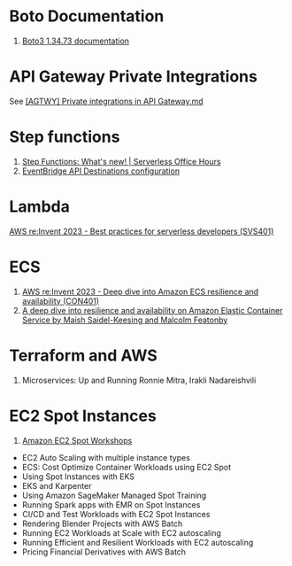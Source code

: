 
# Boto Documentation

1. [Boto3 1.34.73 documentation](https://boto3.amazonaws.com/v1/documentation/api/latest/guide/credentials.html#id1)

# API Gateway Private Integrations

See [[AGTWY] Private integrations in API Gateway.md](..//my-aws-stories/[AGTWY]%20Private%20integrations%20in%20API%20Gateway.md)

# Step functions

1. [Step Functions: What's new! | Serverless Office Hours](https://www.twitch.tv/videos/1996001723)
2. [EventBridge API Destinations configuration](https://serverlessland.com/patterns/eventbridge-api-destinations)

# Lambda

[AWS re:Invent 2023 - Best practices for serverless developers (SVS401)](https://www.youtube.com/watch?v=sdCA0Y7QDrM&t=550s)

# ECS

1. [AWS re:Invent 2023 - Deep dive into Amazon ECS resilience and availability (CON401)](https://www.youtube.com/watch?v=C7HUkG_tu90)
2. [A deep dive into resilience and availability on Amazon Elastic Container Service by Maish Saidel-Keesing and Malcolm Featonby](https://aws.amazon.com/blogs/containers/a-deep-dive-into-resilience-and-availability-on-amazon-elastic-container-service/)

# Terraform and AWS

1. Microservices: Up and Running Ronnie Mitra, Irakli Nadareishvili

# EC2 Spot Instances

1. [ Amazon EC2 Spot Workshops ](https://ec2spotworkshops.com/)
- EC2 Auto Scaling with multiple instance types
- ECS: Cost Optimize Container Workloads using EC2 Spot
- Using Spot Instances with EKS
- EKS and Karpenter
- Using Amazon SageMaker Managed Spot Training
- Running Spark apps with EMR on Spot Instances
- CI/CD and Test Workloads with EC2 Spot Instances
- Rendering Blender Projects with AWS Batch
- Running EC2 Workloads at Scale with EC2 autoscaling
- Running Efficient and Resilient Workloads with EC2 autoscaling
- Pricing Financial Derivatives with AWS Batch
